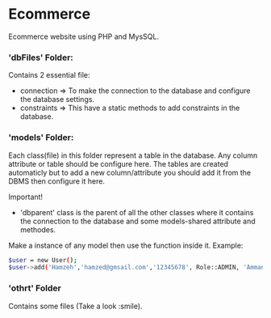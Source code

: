 # Ecommerce
Ecommerce website using PHP and MysSQL.

### 'dbFiles' Folder:
Contains 2 essential file:
 - connection => To make the connection to the database and configure the database settings.
 - constraints => This have a static methods to add constraints in the database.

### 'models' Folder:
Each class(file) in this folder represent a table in the database. Any column attribute or table should be configure here. The tables
are created automaticly but to add a new column/attribute you should add it from the DBMS then configure it here.

Important!
 - 'dbparent' class is the parent of all the other classes where it contains the connection to the database and some models-shared attribute and methodes.

Make a instance of any model then use the function inside it.
  Example:
  ```bash 
  $user = new User();
  $user->add('Hamzeh','hamzed@gmsail.com','12345678', Role::ADMIN, 'Amman', '0799999999');
```



### 'othrt' Folder 
Contains some files (Take a look :smile).
